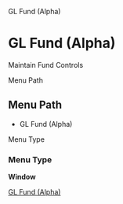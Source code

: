
GL Fund (Alpha)
# GL Fund (Alpha)


Maintain Fund Controls

Menu Path
## Menu Path



- GL Fund (Alpha)

Menu Type
### Menu Type

**Window**


[GL Fund (Alpha)](../../functional-guide/window/window-gl-fund-alpha.md)